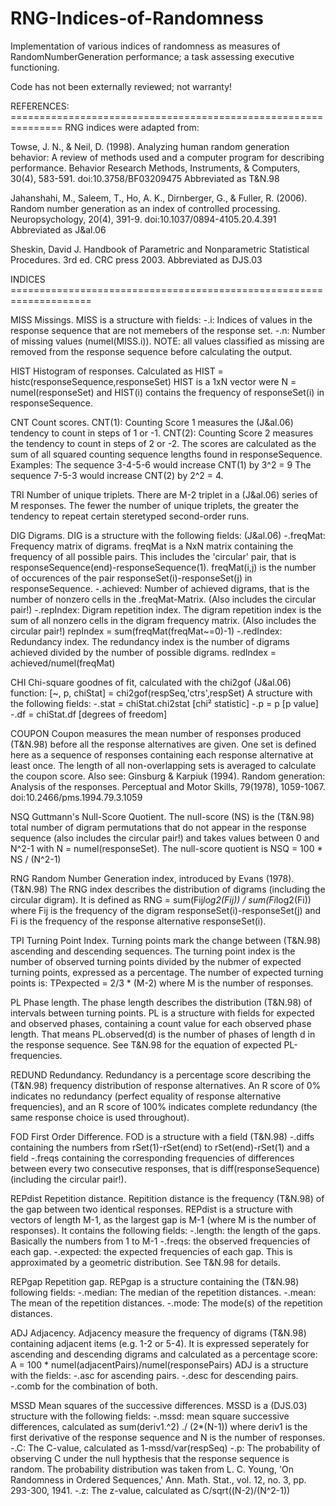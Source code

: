 # RNG-Indices-of-Randomness
Implementation of various indices of randomness as measures of RandomNumberGeneration performance; a task assessing executive functioning.

Code has not been externally reviewed; not warranty!


REFERENCES: ===============================================================
RNG indices were adapted from:

  Towse, J. N., & Neil, D. (1998). Analyzing human random generation 
      behavior: A review of methods used and a computer program for 
      describing performance. 
      Behavior Research Methods, Instruments, & Computers, 30(4), 
      583-591. doi:10.3758/BF03209475
  Abbreviated as T&N.98

  Jahanshahi, M., Saleem, T., Ho, A. K., Dirnberger, G., & Fuller, R. 
      (2006). Random number generation as an index of controlled 
      processing. Neuropsychology, 20(4), 391-9.
      doi:10.1037/0894-4105.20.4.391
  Abbreviated as J&al.06

  Sheskin, David J. Handbook of Parametric and Nonparametric Statistical
      Procedures. 3rd ed. CRC press 2003.
  Abbreviated as DJS.03


INDICES ====================================================================

  MISS        Missings. MISS is a structure with fields:
              -.i: Indices of values in the response sequence that are
              not memebers of the response set.
              -.n: Number of missing values (numel(MISS.i)).
              NOTE: all values classified as missing are removed from the
              response sequence before calculating the output.

  HIST        Histogram of responses. Calculated as 
                  HIST = histc(responseSequence,responseSet)
              HIST is a 1xN vector were N = numel(responseSet) and
              HIST(i) contains the frequency of responseSet(i) in
              responseSequence.

  CNT         Count scores. CNT(1): Counting Score 1 measures the
  (J&al.06)   tendency to count in steps of 1 or -1. CNT(2): Counting
              Score 2 measures the tendency to count in steps of 2 or -2.
              The scores are calculated as the sum of all squared
              counting sequence lengths found in responseSequence.
              Examples:
              The sequence 3-4-5-6 would increase CNT(1) by 3^2 = 9
              The sequence 7-5-3 would increase CNT(2) by 2^2 = 4.
  
  TRI         Number of unique triplets. There are M-2 triplet in a
  (J&al.06)   series of M responses. The fewer the number of unique
              triplets, the greater the tendency to repeat certain
              steretyped second-order runs.

  DIG         Digrams. DIG is a structure with the following fields:
  (J&al.06)   -.freqMat: Frequency matrix of digrams. freqMat is a NxN
                matrix containing the frequency of all possible pairs.
                This includes the 'circular' pair, that is
                responseSequence(end)-responseSequence(1).
                freqMat(i,j) is the number of occurences of the pair
                responseSet(i)-responseSet(j) in responseSequence.
              -.achieved: Number of achieved digrams, that is the number
                of nonzero cells in the .freqMat-Matrix. (Also includes
                the circular pair!)
              -.repIndex: Digram repetition index. The digram repetition
                index is the sum of all nonzero cells in the digram
                frequency matrix. (Also includes the circular pair!)
                repIndex = sum(freqMat(freqMat~=0)-1)
              -.redIndex: Redundancy index. The redundancy index is the
                number of digrams achieved divided by the number of
                possible digrams. redIndex = achieved/numel(freqMat)

  CHI         Chi-square goodnes of fit, calculated with the chi2gof
  (J&al.06)   function:
                  [~, p, chiStat] =  chi2gof(respSeq,'ctrs',respSet)
              A structure with the following fields:
              -.stat = chiStat.chi2stat       [chi² statistic]
              -.p = p                         [p value]
              -.df = chiStat.df               [degrees of freedom]

  COUPON      Coupon measures the mean number of responses produced
  (T&N.98)    before all the response alternatives are given. One set is
              defined here as a sequence of responses containing each
              response alternative at least once. The length of all
              non-overlapping sets is averaged to calculate the coupon
              score. Also see: Ginsburg & Karpiuk (1994). Random
              generation: Analysis of the responses. Perceptual and Motor
              Skills, 79(1978), 1059-1067. doi:10.2466/pms.1994.79.3.1059

  NSQ         Guttmann's Null-Score Quotient. The null-score (NS) is the
  (T&N.98)    total number of digram permutations that do not appear in
              the response sequence (also includes the circular pair!)
              and takes values between 0 and N^2-1 with N =
              numel(responseSet). The null-score quotient is 
                  NSQ = 100 * NS / (N^2-1)

  RNG         Random Number Generation index, introduced by Evans (1978).
  (T&N.98)    The RNG index describes the distribution of digrams
              (including the circular digram). It is defined as
                  RNG = sum(Fij*log2(Fij)) / sum(Fi*log2(Fi))
              where Fij is the frequency of the digram
              responseSet(i)-responseSet(j) and Fi is the frequency of
              the response alternative responseSet(i).

  TPI         Turning Point Index. Turning points mark the change between
  (T&N.98)    ascending and descending sequences. The turning point index
              is the number of observed turning points divided by the
              nubmer of expected turning points, expressed as a
              percentage. The number of expected turning points is:
                  TPexpected = 2/3 * (M-2)
              where M is the number of responses.

  PL          Phase length. The phase length describes the distribution
  (T&N.98)    of intervals between turning points. PL is a structure with
              fields for expected and observed phases, containing a count
              value for each observed phase length. That means
              PL.observed(d) is the number of phases of length d in the
              response sequence. See T&N.98 for the equation of expected
              PL-frequencies.

  REDUND      Redundancy. Redundancy is a percentage score describing the
  (T&N.98)    frequency distribution of response alternatives. An R score
              of 0% indicates no redundancy (perfect equality of response
              alternative frequencies), and an R score of 100% indicates
              complete redundancy (the same response choice is used
              throughout).

  FOD         First Order Difference. FOD is a structure with a field
  (T&N.98)    -.diffs containing the numbers from rSet(1)-rSet(end) to
              rSet(end)-rSet(1) and a field
              -.freqs containing the corresponding frequencies of
              differences between every two consecutive responses, that
              is diff(responseSequence) (including the circular pair!).

  REPdist     Repetition distance. Repitition distance is the frequency
  (T&N.98)    of the gap between two identical responses. REPdist is a
              structure with vectors of length M-1, as the largest gap is
              M-1 (where M is the number of responses). It contains the
              following fields:
              -.length: the length of the gaps. Basically the numbers
              from 1 to M-1
              -.freqs: the observed frequencies of each gap.
              -.expected: the expected frequencies of each gap. This is
              approximated by a geometric distribution. See T&N.98 for
              details.

  REPgap      Repetition gap. REPgap is a structure containing the
  (T&N.98)    following fields:
              -.median: The median of the repetition distances.
              -.mean: The mean of the repetition distances.
              -.mode: The mode(s) of the repetition distances.

  ADJ         Adjacency. Adjacency measure the frequency of digrams
  (T&N.98)    containing adjacent items (e.g. 1-2 or 5-4). It is
              expressed seperately for ascending and descending digrams
              and calculated as a percentage score:
                  A = 100 * numel(adjacentPairs)/numel(responsePairs)
              ADJ is a structure with the fields:
              -.asc for ascending pairs.
              -.desc for descending pairs.
              -.comb for the combination of both.
                  
  MSSD        Mean squares of the successive differences. MSSD is a
  (DJS.03)    structure with the following fields:
              -.mssd: mean square successive differences, calculated as
                sum(deriv1.^2) ./ (2*(N-1)) where deriv1 is the first
                derivative of the response sequence and N is the number
                of responses.
              -.C: The C-value, calculated as 1-mssd/var(respSeq)
              -.p: The probability of observing C under the null
                hypthesis that the response sequence is random.
                The probability distribution was taken from L. C. Young,
                'On Randomness in Ordered Sequences,' Ann. Math. Stat.,
                vol. 12, no. 3, pp. 293-300, 1941. 
              -.z: The z-value, calculated as C/sqrt((N-2)/(N^2-1))
